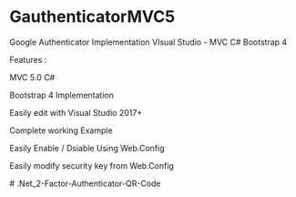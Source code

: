 # GauthenticatorMVC5
Google Authenticator Implementation VIsual Studio - MVC C# Bootstrap 4

Features :

MVC 5.0 C#

Bootstrap 4 Implementation

Easily edit with Visual Studio 2017+

Complete working Example

Easily Enable / Dsiable Using Web.Config

Easily modify security key from Web.Config

#   . N e t _ 2 - F a c t o r - A u t h e n t i c a t o r - Q R - C o d e  
 